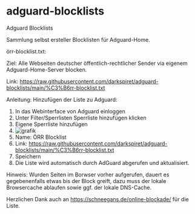 # adguard-blocklists
Adguard Blocklists

Sammlung selbst ersteller Blocklisten für Adguard-Home.

örr-blocklist.txt:

Ziel: Alle Webseiten deutscher öffentlich-rechtlicher Sender via eigenem Adguard-Home-Server blocken.

Link: https://raw.githubusercontent.com/darkspiret/adguard-blocklists/main/%C3%B6rr-blocklist.txt

Anleitung: Hinzufügen der Liste zu Adguard:

1) In das Webinterface von Adguard einloggen
2) Unter Filter/Sperrlisten Sperrliste hinzufügen klicken
3) Eigene Sperrliste hinzufügen
4) ![grafik](https://github.com/darkspiret/adguard-blocklists/assets/150554246/91eeeceb-927f-47ea-925c-2e743fd7fecd)
5) Name: ÖRR Blocklist
6) Link: https://raw.githubusercontent.com/darkspiret/adguard-blocklists/main/%C3%B6rr-blocklist.txt
7) Speichern
8) Die Liste wird automatisch durch AdGuard abgerufen und aktualisiert.

Hinweis: Wurden Seiten im Borwser vorher aufgerufen, dauert es gegebenenfalls etwas bis der Block greift, dazu muss der lokale Browsercache ablaufen sowie ggf. der lokale DNS-Cache.

Herzlichen Dank auch an https://schneegans.de/online-blockade/ für die Liste.
